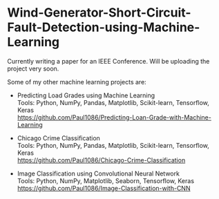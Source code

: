 # Wind-Generator-Short-Circuit-Fault-Detection-using-Machine-Learning

Currently writing a paper for an IEEE Conference. Will be uploading the project very soon.

Some of my other machine learning projects are:

* Predicting Load Grades using Machine Learning <br />
  Tools: Python, NumPy, Pandas, Matplotlib, Scikit-learn, Tensorflow, Keras <br />
  https://github.com/Paul1086/Predicting-Loan-Grade-with-Machine-Learning

* Chicago Crime Classification <br />
  Tools: Python, NumPy, Pandas, Matplotlib, Scikit-learn, Tensorflow, Keras <br />
  https://github.com/Paul1086/Chicago-Crime-Classification

* Image Classification using Convolutional Neural Network <br />
Tools: Python, NumPy, Matplotlib, Seaborn, Tensorflow, Keras <br />
https://github.com/Paul1086/Image-Classification-with-CNN

